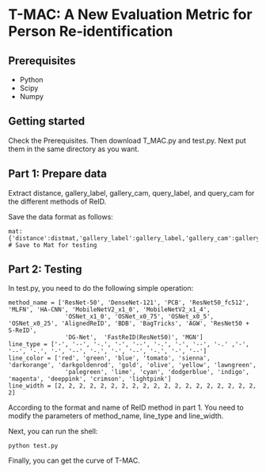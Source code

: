 # T-MAC: A New Evaluation Metric for Person Re-identification

## Prerequisites
- Python
- Scipy
- Numpy

## Getting started
Check the Prerequisites. Then download T_MAC.py and test.py. Next put them in the same directory as you want.

## Part 1: Prepare data
Extract distance, gallery_label, gallery_cam, query_label, and query_cam for the different methods of ReID.

Save the data format as follows:
```
mat:{'distance':distmat,'gallery_label':gallery_label,'gallery_cam':gallery_cam,'query_label':query_label,'query_cam':query_cam} # Save to Mat for testing
```

## Part 2: Testing
In test.py, you need to do the following simple operation:
```
method_name = ['ResNet-50', 'DenseNet-121', 'PCB', 'ResNet50_fc512', 'MLFN', 'HA-CNN', 'MobileNetV2_x1_0', 'MobileNetV2_x1_4', 
                'OSNet_x1_0', 'OSNet_x0_75', 'OSNet_x0_5', 'OSNet_x0_25', 'AlignedReID', 'BDB', 'BagTricks', 'AGW', 'ResNet50 + S-ReID',
                'DG-Net',  'FastReID(ResNet50)', 'MGN']
line_type = ['-', '--', '-.', '-', '--', '-.', '-', '--', '-.' ,'-', '--', '-.', '-', '--', '-.', '-', '--', '-.', '-', '--']
line_color = ['red', 'green', 'blue', 'tomato', 'sienna', 'darkorange', 'darkgoldenrod', 'gold', 'olive', 'yellow', 'lawngreen', 
                'palegreen', 'lime', 'cyan', 'dodgerblue', 'indigo', 'magenta', 'deeppink', 'crimson', 'lightpink']
line_width = [2, 2, 2, 2, 2, 2, 2, 2, 2, 2, 2, 2, 2, 2, 2, 2, 2, 2, 2, 2]
```
According to the format and name of ReID method in part 1. You need to modify the parameters of method_name, line_type and line_width.

Next, you can run the shell:
```
python test.py
```

Finally, you can get the curve of T-MAC.
